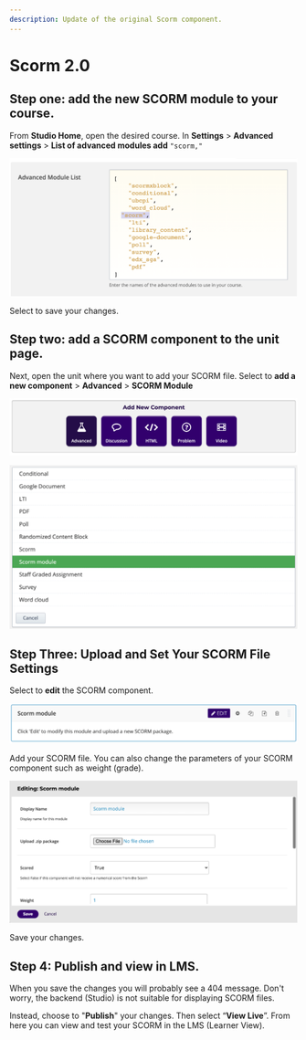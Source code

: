 ```yaml
---
description: Update of the original Scorm component.
---
```


# Scorm 2.0

## Step one: add the new SCORM module to your course.&#x20;

From **Studio Home**, open the desired course. In **Settings** > **Advanced settings** > **List of advanced modules add** `"scorm,"`

![](<../../.gitbook/assets/Screen Shot 2021-05-18 at 15.09.15.png>)

Select to save your changes.&#x20;

## Step two: add a SCORM component to the unit page.&#x20;

Next, open the unit where you want to add your SCORM file. Select to **add a new component** > **Advanced** > **SCORM Module**

![](<../../.gitbook/assets/Screen Shot 2021-05-18 at 15.11.29.png>)

![](<../../.gitbook/assets/Screen Shot 2021-05-18 at 15.11.36.png>)

## Step Three: Upload and Set Your SCORM File Settings&#x20;

Select to **edit** the SCORM component.

![](<../../.gitbook/assets/Screen Shot 2021-05-18 at 15.11.44.png>)

Add your SCORM file. You can also change the parameters of your SCORM component such as weight (grade).

![](<../../.gitbook/assets/Screen Shot 2021-05-18 at 15.11.53.png>)

Save your changes.&#x20;

## Step 4: Publish and view in LMS.&#x20;

When you save the changes you will probably see a 404 message. Don't worry, the backend (Studio) is not suitable for displaying SCORM files.&#x20;

Instead, choose to "**Publish**" your changes. Then select “**View Live**”. From here you can view and test your SCORM in the LMS (Learner View).
